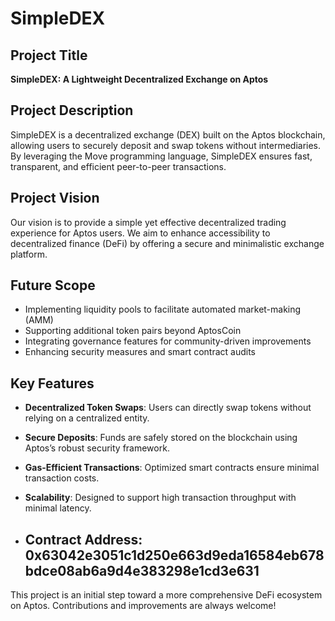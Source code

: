 # SimpleDEX

## Project Title
**SimpleDEX: A Lightweight Decentralized Exchange on Aptos**

## Project Description
SimpleDEX is a decentralized exchange (DEX) built on the Aptos blockchain, allowing users to securely deposit and swap tokens without intermediaries. By leveraging the Move programming language, SimpleDEX ensures fast, transparent, and efficient peer-to-peer transactions.

## Project Vision
Our vision is to provide a simple yet effective decentralized trading experience for Aptos users. We aim to enhance accessibility to decentralized finance (DeFi) by offering a secure and minimalistic exchange platform.

## Future Scope
- Implementing liquidity pools to facilitate automated market-making (AMM)
- Supporting additional token pairs beyond AptosCoin
- Integrating governance features for community-driven improvements
- Enhancing security measures and smart contract audits

## Key Features
- **Decentralized Token Swaps**: Users can directly swap tokens without relying on a centralized entity.
- **Secure Deposits**: Funds are safely stored on the blockchain using Aptos’s robust security framework.
- **Gas-Efficient Transactions**: Optimized smart contracts ensure minimal transaction costs.
- **Scalability**: Designed to support high transaction throughput with minimal latency.

- ## Contract Address: 0x63042e3051c1d250e663d9eda16584eb678bdce08ab6a9d4e383298e1cd3e631

This project is an initial step toward a more comprehensive DeFi ecosystem on Aptos. Contributions and improvements are always welcome!

